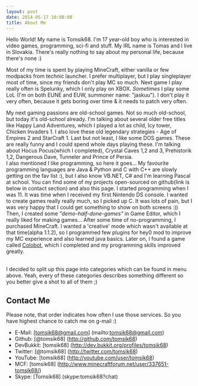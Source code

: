 ```yaml
---
layout: post
date: 2014-05-17 10:08:08
title: About Me
---
```

Hello World! My name is Tomsik68. I'm 17 year-old boy who is interested in video games, programming, sci-fi and stuff.
My IRL name is Tomas and I live in Slovakia. There's really nothing to say about my personal life, because there's none :)

Most of my time is spent by playing MineCraft, either vanilla or few modpacks from technic launcher. I prefer multiplayer, but I play singleplayer most of time, since my friends don't play MC so much. Next game I play really often is Spelunky, which I only play on XBOX.
_Sometimes_ I play some LoL (I'm on both EUNE and EUW, summoner name: "jaskuu"). I don't play it very often, because it gets boring over time &amp; it needs to patch very often.
		
My next gaming passions are old-school games. Not so much old-school, but today it's old-school already. I'm talking about several older free titles like Happy Land Adventures, which I played a lot as child, Icy tower, Chicken Invaders 1. I also love these old legendary strategies - Age of Empires 2 and StarCraft 1.
Last but not least, I like some DOS games. These are really funny and I could spend whole days playing these. I'm talking about Hocus Pocus(which I completed), Crystal Caves 1,2 and 3, Prehistorik 1,2, Dangerous Dave, Tunneler and Prince of Persia.<BR>
I also mentioned I like programming, so here it goes... My favourite programming languages are Java &amp; Python and C with C++ are slowly getting on the fav list :), but I also know VB.NET, C# and I'm learning Pascal at school. You can find some of my projects open-sourced on github(link is below in contact section) and also this page. I started programming when I was 11. 
It was time when I received my first Nintendo DS console. I wanted to create games really really much, so I picked up C. It was lots of pain, but I was very happy that I could get something to show on both screens :))
Then, I created some _"demo-half-done-games"_ in Game Editor, which I really liked for making games... After some time of no-programming, I purchased MineCraft.
I wanted a 'creative' mode which wasn't available at that time(alpha 1.1.2), so I programmed few plugins for hey0 mod to improve my MC experience and also learned java basics. Later on, I found a game called <a href='http://colobot.info'>Colobot</a>, which I completed and my programming skills improved greatly.<BR><BR>

I decided to split up this page into categories which can be found in menu above. Yeah, every of these categories describes something different so you better give a shot to all of them ;)

## Contact Me

Please note, that order indicates how often I use those services. So you have highest chance to catch me on g-mail :)

* E-Mail: [tomsik68@gmail.com] (mailto:tomsik68@gmail.com)
* Github: [@tomsik68] (http://github.com/tomsik68)
* DevBukkit: [tomsik68] (http://dev.bukkit.org/profiles/tomsik68)
* Twitter: [@tomsik68] (http://twitter.com/tomsik68)
* YouTube: [tomsik68] (http://youtube.com/user/tomsik68)
* MCF: [tomsik68] (http://www.minecraftforum.net/user/337651-tomsik68/)
* Skype: [Tomsik68] (skype:tomsik68?chat)
